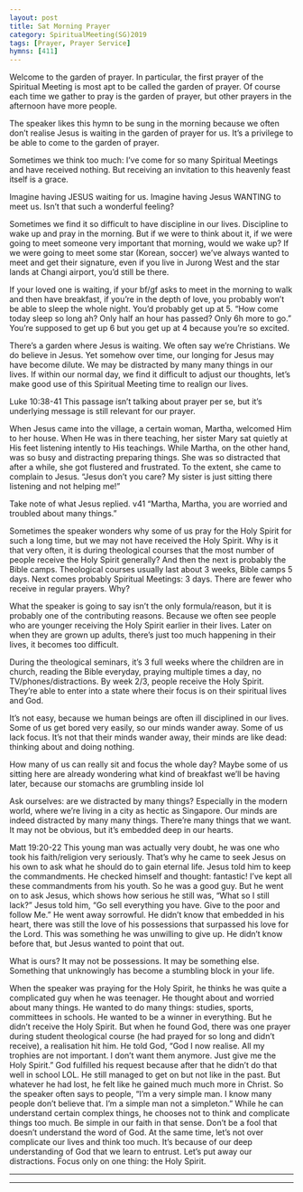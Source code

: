 ```yaml
---
layout: post
title: Sat Morning Prayer
category: SpiritualMeeting(SG)2019
tags: [Prayer, Prayer Service]
hymns: [411]
---
```


Welcome to the garden of prayer. In particular, the first prayer of the Spiritual Meeting is most apt to be called the garden of prayer. Of course each time we gather to pray is the garden of prayer, but other prayers in the afternoon have more people. 

The speaker likes this hymn to be sung in the morning because we often don’t realise Jesus is waiting in the garden of prayer for us. It’s a privilege to be able to come to the garden of prayer. 

Sometimes we think too much: I’ve come for so many Spiritual Meetings and have received nothing. But receiving an invitation to this heavenly feast itself is a grace. 

Imagine having JESUS waiting for us. Imagine having Jesus WANTING to meet us. Isn’t that such a wonderful feeling?

Sometimes we find it so difficult to have discipline in our lives. Discipline to wake up and pray in the morning. But if we were to think about it, if we were going to meet someone very important that morning, would we wake up? If we were going to meet some star (Korean, soccer) we’ve always wanted to meet and get their signature, even if you live in Jurong West and the star lands at Changi airport, you’d still be there. 

If your loved one is waiting, if your bf/gf asks to meet in the morning to walk and then have breakfast, if you’re in the depth of love, you probably won’t be able to sleep the whole night. You’d probably get up at 5. “How come today sleep so long ah? Only half an hour has passed? Only 6h more to go.” You’re supposed to get up 6 but you get up at 4 because you’re so excited. 

There’s a garden where Jesus is waiting. We often say we’re Christians. We do believe in Jesus. Yet somehow over time, our longing for Jesus may have become dilute. We may be distracted by many many things in our lives. If within our normal day, we find it difficult to adjust our thoughts, let’s make good use of this Spiritual Meeting time to realign our lives. 

Luke 10:38-41
This passage isn’t talking about prayer per se, but it’s underlying message is still relevant for our prayer. 

When Jesus came into the village, a certain woman, Martha, welcomed Him to her house. When He was in there teaching, her sister Mary sat quietly at His feet listening intently to His teachings. While Martha, on the other hand, was so busy and distracting preparing things. She was so distracted that after a while, she got flustered and frustrated. To the extent, she came to complain to Jesus. “Jesus don’t you care? My sister is just sitting there listening and not helping me!”

Take note of what Jesus replied.
v41 “Martha, Martha, you are worried and troubled about many things.”

Sometimes the speaker wonders why some of us pray for the Holy Spirit for such a long time, but we may not have received the Holy Spirit. Why is it that very often, it is during theological courses that the most number of people receive the Holy Spirit generally? And then the next is probably the Bible camps. Theological courses usually last about 3 weeks, Bible camps 5 days. Next comes probably Spiritual Meetings: 3 days. There are fewer who receive in regular prayers. Why?

What the speaker is going to say isn’t the only formula/reason, but it is probably one of the contributing reasons. Because we often see people who are younger receiving the Holy Spirit earlier in their lives. Later on when they are grown up adults, there’s just too much happening in their lives, it becomes too difficult. 

During the theological seminars, it’s 3 full weeks where the children are in church, reading the Bible everyday, praying multiple times a day, no TV/phones/distractions. By week 2/3, people receive the Holy Spirit. They’re able to enter into a state where their focus is on their spiritual lives and God.

It’s not easy, because we human beings are often ill disciplined in our lives. Some of us get bored very easily, so our minds wander away. Some of us lack focus. It’s not that their minds wander away, their minds are like dead: thinking about and doing nothing. 

How many of us can really sit and focus the whole day? Maybe some of us sitting here are already wondering what kind of breakfast we’ll be having later, because our stomachs are grumbling inside lol

Ask ourselves: are we distracted by many things? Especially in the modern world, where we’re living in a city as hectic as Singapore. Our minds are indeed distracted by many many things. There’re many things that we want. It may not be obvious, but it’s embedded deep in our hearts. 

Matt 19:20-22
This young man was actually very doubt, he was one who took his faith/religion very seriously. That’s why he came to seek Jesus on his own to ask what he should do to gain eternal life. Jesus told him to keep the commandments. He checked himself and thought: fantastic! I’ve kept all these commandments from his youth. So he was a good guy. But he went on to ask Jesus, which shows how serious he still was, “What so I still lack?” Jesus told him, “Go sell everything you have. Give to the poor and follow Me.” He went away sorrowful. He didn’t know that embedded in his heart, there was still the love of his possessions that surpassed his love for the Lord. This was something he was unwilling to give up. He didn’t know before that, but Jesus wanted to point that out. 

What is ours? It may not be possessions. It may be something else. Something that unknowingly has become a stumbling block in your life. 

When the speaker was praying for the Holy Spirit, he thinks he was quite a complicated guy when he was teenager. He thought about and worried about many things. He wanted to do many things: studies, sports, committees in schools. He wanted to be a winner in everything. But he didn’t receive the Holy Spirit. But when he found God, there was one prayer during student theological course (he had prayed for so long and didn’t receive), a realisation hit him. He told God, “God I now realise. All my trophies are not important. I don’t want them anymore. Just give me the Holy Spirit.” God fulfilled his request because after that he didn’t do that well in school LOL. He still managed to get on but not like in the past. But whatever he had lost, he felt like he gained much much more in Christ. So the speaker often says to people, “I’m a very simple man. I know many people don’t believe that. I’m a simple man not a simpleton.” While he can understand certain complex things, he chooses not to think and complicate things too much. Be simple in our faith in that sense. Don’t be a fool that doesn’t understand the word of God. At the same time, let’s not over complicate our lives and think too much. It’s because of our deep understanding of God that we learn to entrust. Let’s put away our distractions. Focus only on one thing: the Holy Spirit. 



----
****
